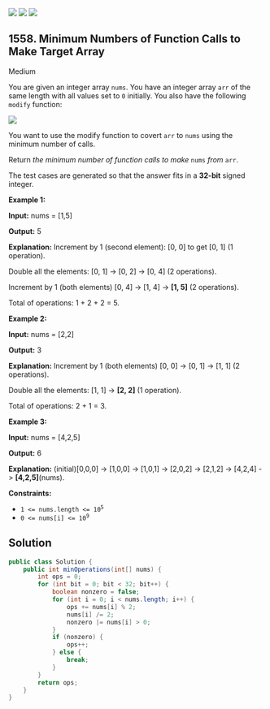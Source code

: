 [![](https://img.shields.io/github/stars/javadev/LeetCode-in-Java?label=Stars&style=flat-square)](https://github.com/javadev/LeetCode-in-Java)
[![](https://img.shields.io/github/forks/javadev/LeetCode-in-Java?label=Fork%20me%20on%20GitHub%20&style=flat-square)](https://github.com/javadev/LeetCode-in-Java/fork)
[![](https://img.shields.io/badge/-LeetCode%20in%20Kotlin-blue?style=flat-square)](https://github.com/javadev/LeetCode-in-Kotlin)

## 1558\. Minimum Numbers of Function Calls to Make Target Array

Medium

You are given an integer array `nums`. You have an integer array `arr` of the same length with all values set to `0` initially. You also have the following `modify` function:

![](https://assets.leetcode.com/uploads/2020/07/10/sample_2_1887.png)

You want to use the modify function to covert `arr` to `nums` using the minimum number of calls.

Return _the minimum number of function calls to make_ `nums` _from_ `arr`.

The test cases are generated so that the answer fits in a **32-bit** signed integer.

**Example 1:**

**Input:** nums = [1,5]

**Output:** 5

**Explanation:** Increment by 1 (second element): [0, 0] to get [0, 1] (1 operation). 

Double all the elements: [0, 1] -> [0, 2] -> [0, 4] (2 operations). 

Increment by 1 (both elements) [0, 4] -> [1, 4] -> **[1, 5]** (2 operations). 

Total of operations: 1 + 2 + 2 = 5.

**Example 2:**

**Input:** nums = [2,2]

**Output:** 3

**Explanation:** Increment by 1 (both elements) [0, 0] -> [0, 1] -> [1, 1] (2 operations). 

Double all the elements: [1, 1] -> **[2, 2]** (1 operation). 

Total of operations: 2 + 1 = 3.

**Example 3:**

**Input:** nums = [4,2,5]

**Output:** 6

**Explanation:** (initial)[0,0,0] -> [1,0,0] -> [1,0,1] -> [2,0,2] -> [2,1,2] -> [4,2,4] -> **[4,2,5]**(nums).

**Constraints:**

*   <code>1 <= nums.length <= 10<sup>5</sup></code>
*   <code>0 <= nums[i] <= 10<sup>9</sup></code>

## Solution

```java
public class Solution {
    public int minOperations(int[] nums) {
        int ops = 0;
        for (int bit = 0; bit < 32; bit++) {
            boolean nonzero = false;
            for (int i = 0; i < nums.length; i++) {
                ops += nums[i] % 2;
                nums[i] /= 2;
                nonzero |= nums[i] > 0;
            }
            if (nonzero) {
                ops++;
            } else {
                break;
            }
        }
        return ops;
    }
}
```